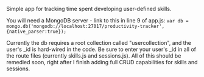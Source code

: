Simple app for tracking time spent developing user-defined skills.

You will need a MongoDB server - link to this in line 9 of app.js:
<code>var db = mongo.db('mongodb://localhost:27017/productivity-tracker', {native_parser:true});</code>

Currently the db requires a root collection called "usercollection", and the user's _id is hard-wired in the code. Be sure to enter your user's _id in all of the route files (currently skills.js and sessions.js). All of this should be remedied soon, right after I finish adding full CRUD capabilities for skills and sessions.
